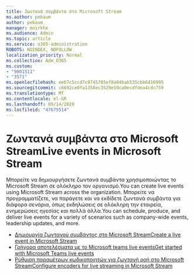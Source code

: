 ```yaml
---
title: Ζωντανά συμβάντα στο Microsoft Stream
ms.author: pebaum
author: pebaum
manager: mnirkhe
ms.audience: Admin
ms.topic: article
ms.service: o365-administration
ROBOTS: NOINDEX, NOFOLLOW
localization_priority: Normal
ms.collection: Adm_O365
ms.custom:
- "9001511"
- "3571"
ms.openlocfilehash: ee67c5ccd7c8745785ef8a04bab535cbb6416995
ms.sourcegitcommit: c6692ce0fa1358ec3529e59ca0ecdfdea4cdc759
ms.translationtype: MT
ms.contentlocale: el-GR
ms.lasthandoff: 09/14/2020
ms.locfileid: "47675514"
---
```

# <a name="live-events-in-microsoft-stream"></a><span data-ttu-id="768dc-102">Ζωντανά συμβάντα στο Microsoft Stream</span><span class="sxs-lookup"><span data-stu-id="768dc-102">Live events in Microsoft Stream</span></span>

<span data-ttu-id="768dc-103">Μπορείτε να δημιουργήσετε ζωντανά συμβάντα χρησιμοποιώντας το Microsoft Stream σε ολόκληρο τον οργανισμό.</span><span class="sxs-lookup"><span data-stu-id="768dc-103">You can create live events using Microsoft Stream across the organization.</span></span> <span data-ttu-id="768dc-104">Μπορείτε να προγραμματίζετε, να παράγετε και να εκδίδετε ζωντανά συμβάντα για διάφορα σενάρια, όπως εκδηλώσεις σε ολόκληρη την εταιρεία, ενημερώσεις ηγεσίας και πολλά άλλα.</span><span class="sxs-lookup"><span data-stu-id="768dc-104">You can schedule, produce, and deliver live events for a variety of scenarios such as company-wide events, leadership updates, and more.</span></span>

- [<span data-ttu-id="768dc-105">Δημιουργία ζωντανού συμβάντος στο Microsoft Stream</span><span class="sxs-lookup"><span data-stu-id="768dc-105">Create a live event in Microsoft Stream</span></span>](https://docs.microsoft.com/stream/live-create-event)
- [<span data-ttu-id="768dc-106">Γρήγορα αποτελέσματα με το Microsoft teams live events</span><span class="sxs-lookup"><span data-stu-id="768dc-106">Get started with Microsoft Teams live events</span></span>](https://support.office.com/article/get-started-with-microsoft-teams-live-events-d077fec2-a058-483e-9ab5-1494afda578a)
- [<span data-ttu-id="768dc-107">Ρύθμιση παραμέτρων κωδικοποιητών για ζωντανή ροή στο Microsoft Stream</span><span class="sxs-lookup"><span data-stu-id="768dc-107">Configure encoders for live streaming in Microsoft Stream</span></span>](https://docs.microsoft.com/stream/live-encoder-setup)
